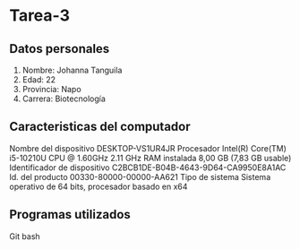 # Tarea-3
## Datos personales
1. Nombre: Johanna Tanguila
2. Edad: 22
3. Provincia: Napo
4. Carrera: Biotecnología
## Caracteristicas del computador
Nombre del dispositivo	DESKTOP-VS1UR4JR
Procesador	Intel(R) Core(TM) i5-10210U CPU @ 1.60GHz   2.11 GHz
RAM instalada	8,00 GB (7,83 GB usable)
Identificador de dispositivo	C2BCB1DE-B04B-4643-9D64-CA9950E8A1AC
Id. del producto	00330-80000-00000-AA621
Tipo de sistema	Sistema operativo de 64 bits, procesador basado en x64
## Programas utilizados
Git bash
